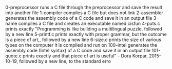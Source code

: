  
0-preprocessor runs a C file through the preprocessor and save the result into another file
1-compiler compiles a C file but does not link
2-assembler  generates the assembly code of a C code and save it in an output file
3-name compiles a C file and creates an executable named cisfun
4-puts.c prints exactly "Programming is like building a multilingual puzzle, followed by a new line
5-printf.c prints exactly with proper grammar, but the outcome is a piece of art,, followed by a new line
6-size.c  prints the size of various types on the computer it is compiled and run on
100-intel generates the assembly code (Intel syntax) of a C code and save it in an output file
101-quote.c prints exactly and that piece of art is useful" - Dora Korpar, 2015-10-19, followed by a new line, to the standard erro

